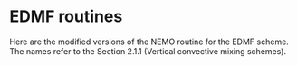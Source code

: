 # EDMF routines

Here are the modified versions of the NEMO routine for the EDMF scheme. The names refer to the Section 2.1.1 (Vertical convective mixing schemes). 